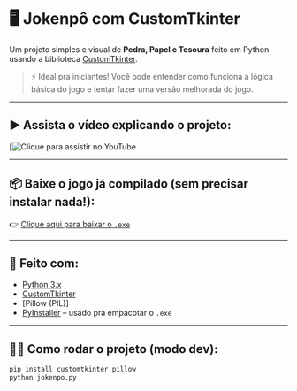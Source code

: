 # 🖥️ Jokenpô com CustomTkinter

Um projeto simples e visual de **Pedra, Papel e Tesoura** feito em Python usando a biblioteca [CustomTkinter](https://github.com/TomSchimansky/CustomTkinter).

> ⚡ Ideal pra iniciantes! Você pode entender como funciona a lógica básica do jogo e tentar fazer uma versão melhorada do jogo.

---

## ▶️ Assista o vídeo explicando o projeto:
[![Clique para assistir no YouTube]()

---

## 📦 Baixe o jogo já compilado (sem precisar instalar nada!):
👉 [Clique aqui para baixar o `.exe`](https://github.com/Davidcd1/Jokenpo/releases/download/v1.0/jokenpo.rar)

---

## 🧰 Feito com:

- [Python 3.x](https://www.python.org)
- [CustomTkinter](https://github.com/TomSchimansky/CustomTkinter)
- [Pillow (PIL)]
- [PyInstaller](https://pyinstaller.org/) – usado pra empacotar o `.exe`

---

## 👨‍💻 Como rodar o projeto (modo dev):

```bash
pip install customtkinter pillow
python jokenpo.py

